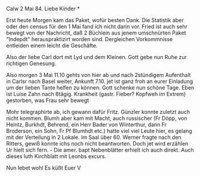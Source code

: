  Calw 2 Mai 84.
Liebe Kinder <Marie>*

Erst heute Morgen kam das Paket, wofür besten Dank. Die Statistik aber oder den census für den 1 Mai fand ich nicht darin vor. Fried ist auch sehr bewegt von der Nachricht, daß 2 Büchlein aus jenem umschnürten Paket "Indepdt" herauspraktizirt worden sind. Dergleichen Vorkommnisse entleiden einem leicht die Geschäfte.

Also der liebe Carl dort mit Lyd und dem Kleinen. Gott gebe nun Ruhe zur richtigen Genesung.

Also morgen 3 Mai 11.10 gehts von hier ab und nach 2stündigem Aufenthalt in Carlsr nach Basel weiter, Ankunft 7.10. jet ist ganz froh an eurer Einladung um der lieben Tante helfen zu können. Gott schenke nun schöne Tage. 
Eben ist Luise Zahn nach 8tägig. Krankheit (gastr. Fieber? Kopfweh im Extrem) gestorben, was Frau sehr bewegt

Mohr telegraphirte ab, ich gewann dafür Fritz. Günzler konnte zuletzt auch nicht kommen. Blumh aber kam mit Macht, auch russischer (Fr Döpp, von Heintz, Burkhdt, Behrend, ein Herr Bader von Winterthur, dann Fr Broderson, ein Sohn, Fr Pf Blumhdt etc.) hatte viel viel Leute hier, es gelang mit der Verteilung in 2 Lokale. Im Saal über 60. Werner fragte nach den Ritters, gewiß konnte ichs noch nicht beantworten. Doch jet wird erzählen Ur hielt sich fern. - Die amer. bapt Nebenblätter erhielt ich auch direkt. Auch dieses luth Kirchblatt mit Leonbs excurs.

 Nun lebet wohl Es küßt
 Euer V
